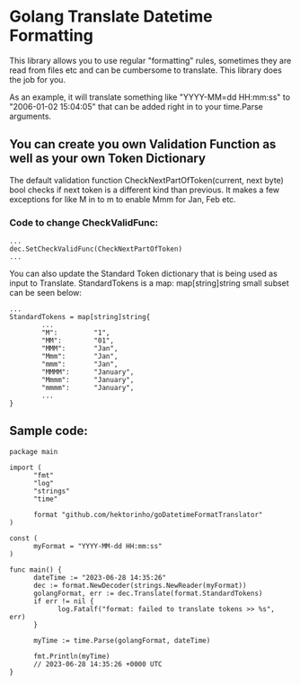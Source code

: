 # Golang Translate Datetime Formatting
This library allows you to use regular "formatting" rules, sometimes they are read from files etc and can be cumbersome to translate. This library does the job for you.

As an example, it will translate something like "YYYY-MM=dd HH:mm:ss" to "2006-01-02 15:04:05" that can be added right in to your time.Parse arguments.

## You can create you own Validation Function as well as your own Token Dictionary
The default validation function CheckNextPartOfToken(current, next byte) bool checks if next token is a different kind than previous. It makes a few exceptions for like M in to m to enable Mmm for Jan, Feb etc.

### Code to change CheckValidFunc:
```golang
...
dec.SetCheckValidFunc(CheckNextPartOfToken)
...
```

You can also update the Standard Token dictionary that is being used as input to Translate. StandardTokens is a map: map[string]string small subset can be seen below:

```golang
...
StandardTokens = map[string]string{
        ...
		"M":         "1",
		"MM":        "01",
		"MMM":       "Jan",
		"Mmm":       "Jan",
		"mmm":       "Jan",
		"MMMM":      "January",
		"Mmmm":      "January",
		"mmmm":      "January",
        ...
}
```

## Sample code:
```golang
package main

import (
      "fmt"
      "log"
      "strings"
      "time"

      format "github.com/hektorinho/goDatetimeFormatTranslator"
)

const (
      myFormat = "YYYY-MM-dd HH:mm:ss"
)

func main() {
      dateTime := "2023-06-28 14:35:26"
      dec := format.NewDecoder(strings.NewReader(myFormat))
      golangFormat, err := dec.Translate(format.StandardTokens)
      if err != nil {
            log.Fatalf("format: failed to translate tokens >> %s", err)
      }

      myTime := time.Parse(golangFormat, dateTime)

      fmt.Println(myTime)
      // 2023-06-28 14:35:26 +0000 UTC
}
```
